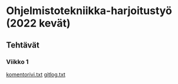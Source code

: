 # Ohjelmistotekniikka-harjoitustyö (2022 kevät)

## Tehtävät

### Viikko 1

[komentorivi.txt](laskarit/viikko1/komentorivi.txt)
[gitlog.txt](laskarit/viikko1/gitlog.txt)
